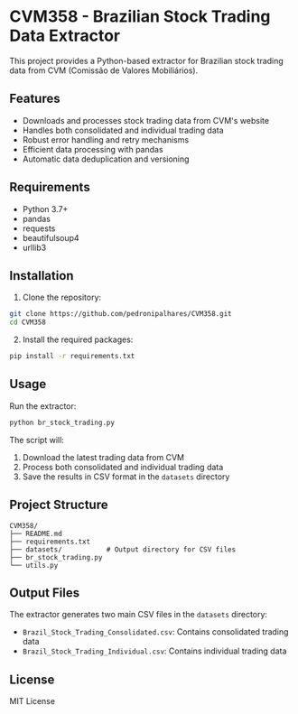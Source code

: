 # CVM358 - Brazilian Stock Trading Data Extractor

This project provides a Python-based extractor for Brazilian stock trading data from CVM (Comissão de Valores Mobiliários).

## Features

- Downloads and processes stock trading data from CVM's website
- Handles both consolidated and individual trading data
- Robust error handling and retry mechanisms
- Efficient data processing with pandas
- Automatic data deduplication and versioning

## Requirements

- Python 3.7+
- pandas
- requests
- beautifulsoup4
- urllib3

## Installation

1. Clone the repository:
```bash
git clone https://github.com/pedronipalhares/CVM358.git
cd CVM358
```

2. Install the required packages:
```bash
pip install -r requirements.txt
```

## Usage

Run the extractor:
```bash
python br_stock_trading.py
```

The script will:
1. Download the latest trading data from CVM
2. Process both consolidated and individual trading data
3. Save the results in CSV format in the `datasets` directory

## Project Structure

```
CVM358/
├── README.md
├── requirements.txt
├── datasets/           # Output directory for CSV files
├── br_stock_trading.py
└── utils.py
```

## Output Files

The extractor generates two main CSV files in the `datasets` directory:
- `Brazil_Stock_Trading_Consolidated.csv`: Contains consolidated trading data
- `Brazil_Stock_Trading_Individual.csv`: Contains individual trading data

## License

MIT License 